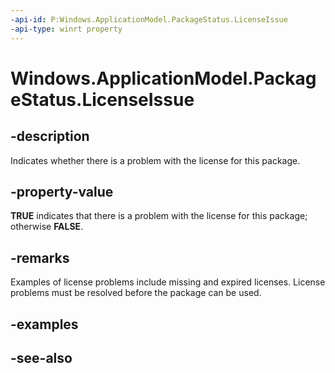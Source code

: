 ----api-id: P:Windows.ApplicationModel.PackageStatus.LicenseIssue
-api-type: winrt property
---<!-- Property syntaxpublic bool LicenseIssue { get; }--># Windows.ApplicationModel.PackageStatus.LicenseIssue## -descriptionIndicates whether there is a problem with the license for this package.## -property-value**TRUE** indicates that there is a problem with the license for this package; otherwise **FALSE**.## -remarksExamples of license problems include missing and expired licenses. License problems must be resolved before the package can be used.## -examples## -see-also